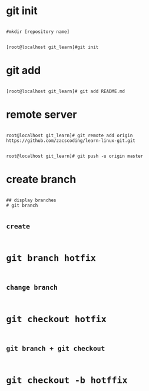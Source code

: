 # git init
<code>
#mkdir [repository name]

[root@localhost git_learn]#git init
</code>

# git add
<code>
[root@localhost git_learn]# git add README.md
</code>

# remote server 
<code>
root@localhost git_learn]# git remote add origin https://github.com/zacscoding/learn-linux-git.git

root@localhost git_learn]# git push -u origin master
</code>

# create branch
<code>
## display branches
# git branch

## create 
# git branch hotfix

## change branch
# git checkout hotfix

## git branch + git checkout
# git checkout -b hotffix

</code>
